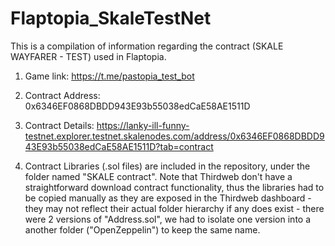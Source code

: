 # Flaptopia_SkaleTestNet

This is a compilation of information regarding the contract (SKALE WAYFARER - TEST) used in Flaptopia.

1. Game link: https://t.me/pastopia_test_bot

2. Contract Address:
0x6346EF0868DBDD943E93b55038edCaE58AE1511D

3. Contract Details:
https://lanky-ill-funny-testnet.explorer.testnet.skalenodes.com/address/0x6346EF0868DBDD943E93b55038edCaE58AE1511D?tab=contract

4. Contract Libraries (.sol files) are included in the repository, under the folder named "SKALE contract". Note that Thirdweb don't have a straightforward download contract functionality, thus the libraries had to be copied manually as they are exposed in the Thirdweb dashboard - they may not reflect their actual folder hierarchy if any does exist - there were 2 versions of "Address.sol", we had to isolate one version into a another folder ("OpenZeppelin") to keep the same name.
